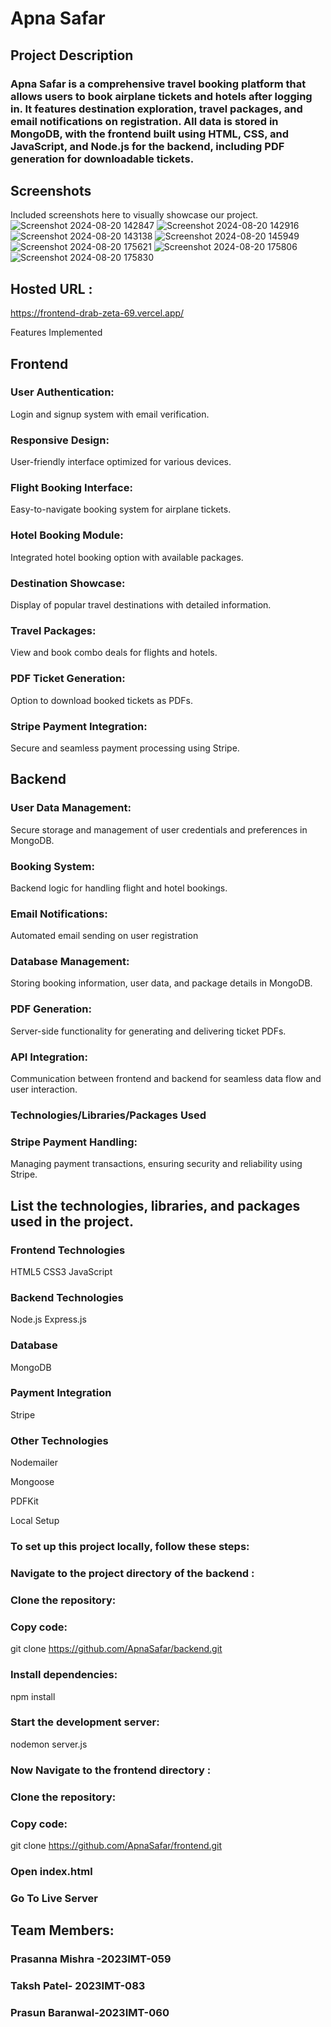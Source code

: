 # Apna Safar
## Project Description
### Apna Safar is a comprehensive travel booking platform that allows users to book airplane tickets and hotels after logging in. It features destination exploration, travel packages, and email notifications on registration. All data is stored in MongoDB, with the frontend built using HTML, CSS, and JavaScript, and Node.js for the backend, including PDF generation for downloadable tickets.

## Screenshots
Included screenshots here to visually showcase our project.
![Screenshot 2024-08-20 142847](https://github.com/user-attachments/assets/8f9a9703-1d69-479e-9753-224a25bd7000)
![Screenshot 2024-08-20 142916](https://github.com/user-attachments/assets/d49f7dbd-b21c-47b3-824d-291424c79fc5)
![Screenshot 2024-08-20 143138](https://github.com/user-attachments/assets/bf7e4cfe-6d9d-42b1-bff9-78c2d81ee137)
![Screenshot 2024-08-20 145949](https://github.com/user-attachments/assets/6aa128c8-7d98-47ab-b414-da1d6e5d3530)
![Screenshot 2024-08-20 175621](https://github.com/user-attachments/assets/48fa9c7f-d1d1-4bd4-95a5-5e93110fac56)
![Screenshot 2024-08-20 175806](https://github.com/user-attachments/assets/d1cc7921-a7d9-4e5d-9040-2bdab39bd69c)
![Screenshot 2024-08-20 175830](https://github.com/user-attachments/assets/6b7774ef-f854-47b3-a9f3-77d993a78eb2)

## Hosted URL :
https://frontend-drab-zeta-69.vercel.app/

Features Implemented
## Frontend
### User Authentication: 
Login and signup system with email verification.
### Responsive Design: 
User-friendly interface optimized for various devices.
### Flight Booking Interface:
Easy-to-navigate booking system for airplane tickets.
### Hotel Booking Module: 
Integrated hotel booking option with available packages.
### Destination Showcase:
Display of popular travel destinations with detailed information.
### Travel Packages:
View and book combo deals for flights and hotels.
### PDF Ticket Generation: 
Option to download booked tickets as PDFs.
### Stripe Payment Integration:
Secure and seamless payment processing using Stripe.
## Backend
### User Data Management:
Secure storage and management of user credentials and preferences in MongoDB.
### Booking System:
Backend logic for handling flight and hotel bookings.
### Email Notifications:
Automated email sending on user registration 
### Database Management:
Storing booking information, user data, and package details in MongoDB.
### PDF Generation:
Server-side functionality for generating and delivering ticket PDFs.
### API Integration: 
Communication between frontend and backend for seamless data flow and user interaction.
### Technologies/Libraries/Packages Used
### Stripe Payment Handling:
Managing payment transactions, ensuring security and reliability using Stripe.
## List the technologies, libraries, and packages used in the project.
### Frontend Technologies
 HTML5
 CSS3
 JavaScript
### Backend Technologies
 Node.js
 Express.js
 ### Database
 MongoDB
### Payment Integration
 Stripe
### Other Technologies
 Nodemailer
 
 Mongoose
 
 PDFKit
 
Local Setup
### To set up this project locally, follow these steps:
### Navigate to the project directory of the backend :
### Clone the repository:
### Copy code:  
git clone https://github.com/ApnaSafar/backend.git
### Install dependencies:
npm install 
### Start the development server:
nodemon server.js
### Now Navigate to the frontend directory :
### Clone the repository:
### Copy code:
git clone https://github.com/ApnaSafar/frontend.git
### Open index.html 
### Go To Live Server
## Team Members:
### Prasanna Mishra -2023IMT-059
### Taksh Patel- 2023IMT-083
### Prasun Baranwal-2023IMT-060
